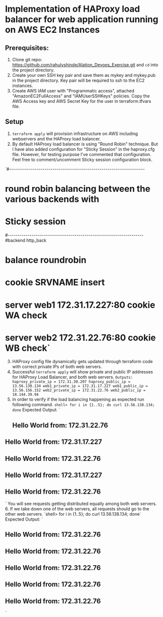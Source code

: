 # Implementation of HAProxy load balancer for web application running on AWS EC2 Instances

## Prerequisites:
1. Clone git repo: https://github.com/rahulvshinde/Alation_Devops_Exercise.git and `cd` into the project directory.
2. Create your own SSH key pair and save them as mykey and mykey.pub in the project directory. Key pair will be required to ssh to the EC2 instances.
3. Create AWS IAM user with "Programmatic access", attached "AmazonEC2FullAccess" and "IAMUserSSHKeys" policies. Copy the AWS Access key and AWS Secret Key for the user in terraform.tfvars file.

## Setup
1. `terraform apply` will provision infrastructure on AWS including webservers and the HAProxy load balancer.
2. By default HAProxy load balancer is using "Round Robin" technique. But I have also added configuration for "Sticky Session" in the haproxy.cfg file. However, for testing purpose I've commented that configuration. Feel free to comment/uncomment Sticky session
configuration block.
<!--- #---------------------------------------------------------------------
# round robin balancing between the various backends without
# Sticky session
#---------------------------------------------------------------------
backend http_back
   balance     roundrobin
   server  web1 172.31.17.227:80 check
   server  web2 172.31.22.76:80 check --->

`#---------------------------------------------------------------------
# round robin balancing between the various backends with
# Sticky session
#---------------------------------------------------------------------
#backend http_back
#    balance     roundrobin
#    cookie SRVNAME insert
#    server  web1 172.31.17.227:80 cookie WA check
#    server  web2 172.31.22.76:80 cookie WB check`
3. HAProxy config file dynamically gets updated through terraform code with correct private IPs of both web servers.
4. Successful `terraform apply` will show private and public IP addresses for HAProxy Load Balancer, and both web servers.
`Outputs:
haproxy_private_ip = 172.31.30.207
haproxy_public_ip = 13.56.138.134
web1_private_ip = 172.31.17.227
web1_public_ip = 13.56.156.152
web2_private_ip = 172.31.22.76
web2_public_ip = 18.144.39.94`
5. In order to verify if the load balancing happening as expected run following command.
`shell> for i in {1..5}; do curl 13.56.138.134; done`
Expected Output:
`<h2>Hello World from: 172.31.22.76</h2>
<h2>Hello World from: 172.31.17.227</h2>
<h2>Hello World from: 172.31.22.76</h2>
<h2>Hello World from: 172.31.17.227</h2>
<h2>Hello World from: 172.31.22.76</h2>`
You will see requests getting distributed equally among both web servers.
6. If we take down one of the web servers, all requests should go to the other web servers.
`shell> for i in {1..5}; do curl 13.56.138.134; done`
Expected Output:
`<h2>Hello World from: 172.31.22.76</h2>
<h2>Hello World from: 172.31.22.76</h2>
<h2>Hello World from: 172.31.22.76</h2>
<h2>Hello World from: 172.31.22.76</h2>
<h2>Hello World from: 172.31.22.76</h2>`
